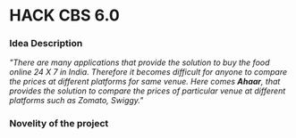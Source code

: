 # HACK CBS 6.0

### Idea Description
_"There are many applications that provide the solution to buy the food online 24 X 7 in India. Therefore it becomes difficult for anyone to compare the prices at different platforms for same venue. Here comes **Ahaar**, that provides the solution to compare the prices of particular venue at different platforms such as Zomato, Swiggy."_


### Novelity of the project
